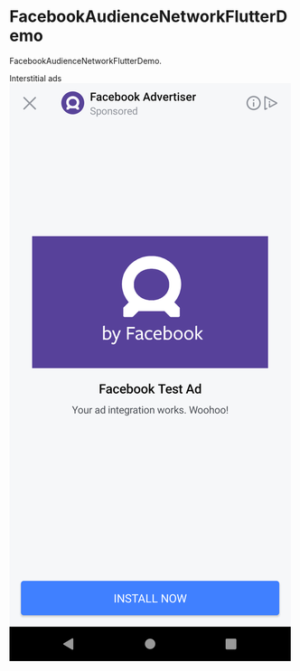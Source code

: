 # FacebookAudienceNetworkFlutterDemo
FacebookAudienceNetworkFlutterDemo.

Interstitial ads
![Interstitial ads](https://github.com/hitesh-dhamshaniya/FacebookAudienceNetworkFlutterDemo/blob/master/device_arts/ad_interstitialad.png?raw=true)
